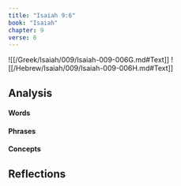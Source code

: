 ```yaml
---
title: "Isaiah 9:6"
book: "Isaiah"
chapter: 9
verse: 6
---
```

![[/Greek/Isaiah/009/Isaiah-009-006G.md#Text]]
![[/Hebrew/Isaiah/009/Isaiah-009-006H.md#Text]]

## Analysis

#### Words

#### Phrases

#### Concepts

## Reflections
